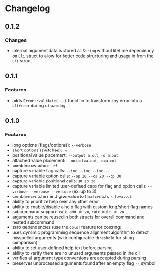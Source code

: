 # Changelog

## 0.1.2

### Changes

- internal argument data is stored as `String` without lifetime dependency on `Cli` struct to allow for better code structuring and usage in from the `Cli` struct

## 0.1.1

### Features

- adds `Error::validate(...)` function to transform any error into a `CliError` during cli parsing 

## 0.1.0

### Features

- long options (flags/options)): `--verbose`
- short options (switches): `-v`
- positional value placement: `--output a.out`, `-o a.out`
- attached value placement: `--output=a.out`, `-o=a.out`
- combine switches: `-rf`
- capture variable flag calls: `--inc --inc --inc...`
- capture variable option calls: `--op 10 --op 20 --op 30`
- capture variable positional calls: `10 20 30`
- capture variable limited user-defined caps for flag and option calls: `--verbose --verbose --verbose` (ex: up to 3)
- combine switches and give value to final switch: `-rfo=a.out`
- ability to prioritize help over any other error
- ability to enable/disable a help flag with custom long/short flag names
- subcommand support: `calc add 10 20`, `calc mult 10 20`
- arguments can be reused in both structs for overall command and nested subcommand
- zero dependencies (use the `color` feature for coloring)
- uses dynamic programming sequence alignment algorithm to detect misspelled arguments (with configurable `threshold` for string comparison)
- ability to set user-defined help text before parsing
- ability to verify there are no unused arguments passed in the cli
- verifies all argument type conversions are accepted during parsing
- preserves unprocessed arguments found after an empty flag `--` symbol